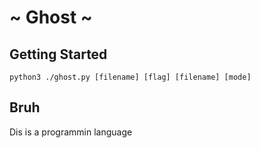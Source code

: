 # ~ Ghost ~

## Getting Started

```usage
python3 ./ghost.py [filename] [flag] [filename] [mode]
```

## Bruh
Dis is a programmin language
